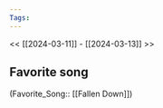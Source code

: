 ```yaml
---
Tags: 
---
```

 << [[2024-03-11]] - [[2024-03-13]] >> 
## Favorite song
(Favorite_Song:: [[Fallen Down]])
